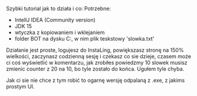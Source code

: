 Szybki tutorial jak to działa i co:
Potrzebne:
   - IntelIJ IDEA (Community version)
   - JDK 15
   - wtyczka z kopiowaniem i wklejaniem
   - folder BOT na dysku C:, w nim plik teskstowy 'slowka.txt'

Działanie jest proste, logujesz do InstaLing, powiększasz stronę na 150% wielkości, zaczynasz codzienną sesję i czekasz co sie dzieje, czasem może ci coś wyświetlić w komentarzu, jak zrobiłes powiedzmy 10 slowek musisz zmienic counter z 20 na 10, bo tyle zostało do końca.
Ugułem tyle chyba.

Jak ci sie nie chce z tym robić to ogarnę wersję odpalaną z .exe, z jakims prostym UI.
